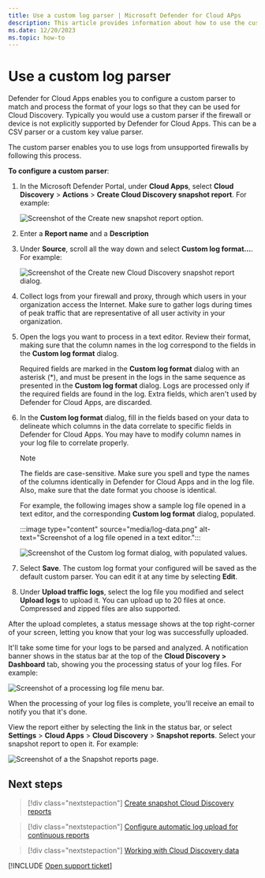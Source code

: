 ```yaml
---
title: Use a custom log parser | Microsoft Defender for Cloud APps
description: This article provides information about how to use the custom log parser to upload logs for devices that aren't supported to Defender for Cloud Apps.
ms.date: 12/20/2023
ms.topic: how-to
---
```

# Use a custom log parser



Defender for Cloud Apps enables you to configure a custom parser to match and process the format of your logs so that they can be used for Cloud Discovery. Typically you would use a custom parser if the firewall or device is not explicitly supported by Defender for Cloud Apps. This can be a CSV parser or a custom key value parser.

The custom parser enables you to use logs from unsupported firewalls by following this process.

**To configure a custom parser**:

1. In the Microsoft Defender Portal, under **Cloud Apps**, select **Cloud Discovery** >  **Actions** > **Create Cloud Discovery snapshot report**. For example:

    ![Screenshot of the Create new snapshot report option.](media/create-new-snapshot-report.png)

1. Enter a **Report name** and a **Description**

1. Under **Source**, scroll all the way down and select **Custom log format...**. For example:

    ![Screenshot of the Create new Cloud Discovery snapshot report dialog.](media/custom-log-upload.png)

1. Collect logs from your firewall and proxy, through which users in your organization access the Internet. Make sure to gather logs during times of peak traffic that are representative of all user activity in your organization.

1. Open the logs you want to process in a text editor. Review their format, making sure that the column names in the log correspond to the fields in the **Custom log format** dialog.

    Required fields are marked in the **Custom log format** dialog with an asterisk (*), and must be present in the logs in the same sequence as presented in the **Custom log format** dialog. Logs are processed only if the required fields are found in the log. Extra fields, which aren't used by Defender for Cloud Apps, are discarded.

1. In the **Custom log format** dialog, fill in the fields based on your data to delineate which columns in the data correlate to specific fields in Defender for Cloud Apps. You may have to modify column names in your log file to correlate properly.

    > [!NOTE]
    > The fields are case-sensitive. Make sure you spell and type the names of the columns identically in Defender for Cloud Apps and in the log file. Also, make sure that the date format you choose is identical. 

    For example, the following images show a sample log file opened in a text editor, and the corresponding **Custom log format** dialog, populated.

    :::image type="content" source="media/log-data.png" alt-text="Screenshot of a log file opened in a text editor.":::

    ![Screenshot of the Custom log format dialog, with populated values.](media/custom-log-parser.png)

1. Select **Save**. The custom log format your configured will be saved as the default custom parser. You can edit it at any time by selecting **Edit**.

1. Under **Upload traffic logs**, select the log file you modified and select **Upload logs** to upload it. You can upload up to 20 files at once. Compressed and zipped files are also supported.

After the upload completes, a status message shows at the top right-corner of your screen, letting you know that your log was successfully uploaded. 

It'll take some time for your logs to be parsed and analyzed. A notification banner shows in the status bar at the top of the **Cloud Discovery > Dashboard** tab, showing you the processing status of your log files. For example:

![Screenshot of a processing log file menu bar.](media/processing-log-file-menu-bar.png)

When the processing of your log files is complete, you'll receive an email to notify you that it's done.

View the report either by selecting the link in the status bar, or select **Settings** > **Cloud Apps** > **Cloud Discovery** > **Snapshot reports**. Select your snapshot report to open it. For example:

![Screenshot of a the Snapshot reports page.](media/snapshot-report-management.png)

## Next steps

> [!div class="nextstepaction"]
> [Create snapshot Cloud Discovery reports](create-snapshot-cloud-discovery-reports.md)

> [!div class="nextstepaction"]
> [Configure automatic log upload for continuous reports](discovery-docker.md)

> [!div class="nextstepaction"]
> [Working with Cloud Discovery data](working-with-cloud-discovery-data.md)

[!INCLUDE [Open support ticket](includes/support.md)]
